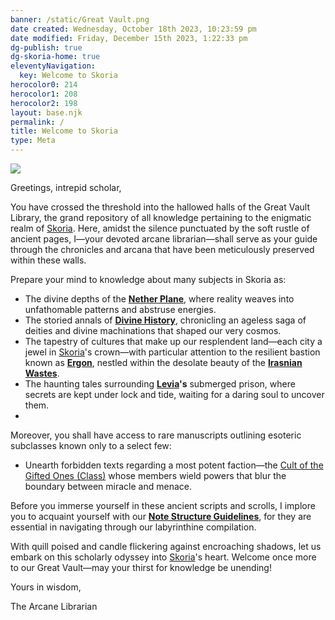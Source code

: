 ```yaml
---
banner: /static/Great Vault.png
date created: Wednesday, October 18th 2023, 10:23:59 pm
date modified: Friday, December 15th 2023, 1:22:33 pm
dg-publish: true
dg-skoria-home: true
eleventyNavigation:
  key: Welcome to Skoria
herocolor0: 214
herocolor1: 208
herocolor2: 198
layout: base.njk
permalink: /
title: Welcome to Skoria
type: Meta
---
```


![](/static/Skoria%20Emblem.png)

Greetings, intrepid scholar,

You have crossed the threshold into the hallowed halls of the Great Vault Library, the grand repository of all knowledge pertaining to the enigmatic realm of [Skoria](/garden/%F0%9F%8C%90Worldbuilding%5CGeneral/Skoria). Here, amidst the silence punctuated by the soft rustle of ancient pages, I—your devoted arcane librarian—shall serve as your guide through the chronicles and arcana that have been meticulously preserved within these walls.

Prepare your mind to knowledge about many subjects in Skoria as:

- The divine depths of the **[Nether Plane](/garden/%F0%9F%8C%90Worldbuilding%5CNether%20Plane/Nether%20Plane)**, where reality weaves into unfathomable patterns and abstruse energies.
- The storied annals of **[Divine History](/garden/%F0%9F%8C%90Worldbuilding%5CNether%20Plane/Divine%20History)**, chronicling an ageless saga of deities and divine machinations that shaped our very cosmos.
- The tapestry of cultures that make up our resplendent land—each city a jewel in [Skoria](/garden/%F0%9F%8C%90Worldbuilding%5CGeneral/Skoria)'s crown—with particular attention to the resilient bastion known as **[Ergon](/garden/%F0%9F%8C%90Worldbuilding%5CMaterial%20Plane%5C%F0%9F%8F%9C%EF%B8%8FIrasnian%20Wastes%5CRegions/Ergon)**, nestled within the desolate beauty of the **[Irasnian Wastes](/garden/%F0%9F%8C%90Worldbuilding%5CMaterial%20Plane%5C%F0%9F%8F%9C%EF%B8%8FIrasnian%20Wastes/Irasnian%20Wastes)**.
- The haunting tales surrounding **[Levia](/garden/%F0%9F%8C%90Worldbuilding%5CMaterial%20Plane%5C%F0%9F%8C%8ALevia/Levia)'s** submerged prison, where secrets are kept under lock and tide, waiting for a daring soul to uncover them.
- 

Moreover, you shall have access to rare manuscripts outlining esoteric subclasses known only to a select few:

- Unearth forbidden texts regarding a most potent faction—the [Cult of the Gifted Ones (Class)](/garden/%F0%9F%90%BBBestiary%5CSubclasses/Cult%20of%20the%20Gifted%20Ones%20%28Class%29) whose members wield powers that blur the boundary between miracle and menace.

Before you immerse yourself in these ancient scripts and scrolls, I implore you to acquaint yourself with our **[Note Structure Guidelines](/garden/Meta/Note%20Structure%20Guidelines)**, for they are essential in navigating through our labyrinthine compilation. 

With quill poised and candle flickering against encroaching shadows, let us embark on this scholarly odyssey into [Skoria](/garden/%F0%9F%8C%90Worldbuilding%5CGeneral/Skoria)'s heart. Welcome once more to our Great Vault—may your thirst for knowledge be unending!

Yours in wisdom,

The Arcane Librarian